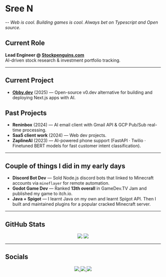 # Sree N
--
_Web is cool. Building games is cool._
_Always bet on Typescript and Open source._

## Current Role
**Lead Engineer @ [Stockpenguins.com](https://stockpenguins.com)**  
AI-driven stock research & investment portfolio tracking.

---

## Current Project
- **[Obby.dev](https://obby.dev)** (2025) — Open-source v0.dev alternative for building and deploying Next.js apps with AI.

## Past Projects
- **Reninbox** (2024) — AI email client with Gmail API & GCP Pub/Sub real-time processing.  
- **SaaS client work** (2024) — Web dev projects.
- **ZaplineAI** (2023) — AI-powered phone support (FastAPI · Twilio · Finetuned BERT models for fast customer intent classification).  
---

## Couple of things I did in my early days
- **Discord Bot Dev** — Sold Node.js discord bots that linked to Minecraft accounts via `mineflayer` for remote automation.  
- **Godot Game Dev** — Ranked **13th overall** in GameDev.TV Jam and published my game to itch.io.  
- **Java + Spigot** — I learnt Java on my own and learnt Spigot API. Then I built and maintained plugins for a popular cracked Minecraft server.

---

## GitHub Stats
<div align="center">
  <img src="https://github-readme-stats.vercel.app/api?username=eersnington&theme=tokyonight&show_icons=true&hide_border=true&count_private=true" />
  <img src="https://github-readme-stats.vercel.app/api/top-langs/?username=eersnington&theme=tokyonight&show_icons=true&hide_border=true&layout=compact" />
</div>

---

## Socials
<div align="center">
  <a href="https://twitter.com/eersnington">
    <img src="https://img.shields.io/badge/-Twitter-000000?style=for-the-badge&logo=twitter&logoColor=white" />
  </a>
  <a href="https://linkedin.com/in/sreenington">
    <img src="https://img.shields.io/badge/-LinkedIn-000000?style=for-the-badge&logo=linkedin&logoColor=white" />
  </a>
  <a href="https://eers.dev/">
    <img src="https://img.shields.io/badge/-Portfolio-000000?style=for-the-badge&logo=safari&logoColor=white" />
  </a>
</div>
